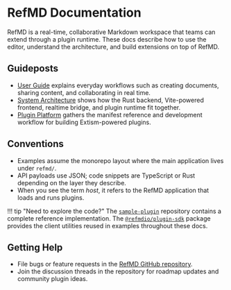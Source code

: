 # RefMD Documentation

RefMD is a real-time, collaborative Markdown workspace that teams can extend through a plugin runtime. These docs describe how to use the editor, understand the architecture, and build extensions on top of RefMD.

## Guideposts

- [User Guide](user-guide.md) explains everyday workflows such as creating documents, sharing content, and collaborating in real time.
- [System Architecture](architecture.md) shows how the Rust backend, Vite-powered frontend, realtime bridge, and plugin runtime fit together.
- [Plugin Platform](plugins/index.md) gathers the manifest reference and development workflow for building Extism-powered plugins.

## Conventions

- Examples assume the monorepo layout where the main application lives under `refmd/`.
- API payloads use JSON; code snippets are TypeScript or Rust depending on the layer they describe.
- When you see the term *host*, it refers to the RefMD application that loads and runs plugins.

!!! tip "Need to explore the code?"
    The [`sample-plugin`](https://github.com/refmdio/sample-plugin) repository contains a complete reference implementation. The [`@refmdio/plugin-sdk`](https://github.com/refmdio/plugin-sdk) package provides the client utilities reused in examples throughout these docs.

## Getting Help

- File bugs or feature requests in the [RefMD GitHub repository](https://github.com/refmdio/refmd).
- Join the discussion threads in the repository for roadmap updates and community plugin ideas.

